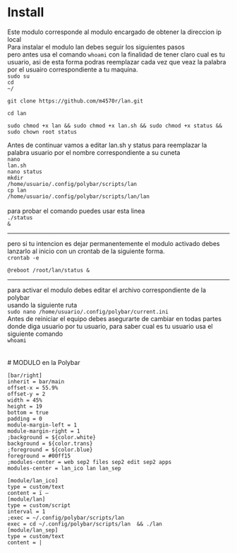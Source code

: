 # Install
Este modulo corresponde al modulo encargado de obtener la direccion ip local
<br>
Para instalar el modulo lan debes seguir los siguientes pasos <br>
pero antes usa el comando <code>whoami</code> con la finalidad de tener claro cual es tu usuario, asi de esta forma podras reemplazar cada vez que veaz la palabra <usuario> por el usuairo correspondiente a tu maquina.<br>
<code>sudo su</code><br>
<code>cd ~/</code><br>
```
git clone https://github.com/m4570r/lan.git

```
<code>cd lan</code><br>

```
sudo chmod +x lan && sudo chmod +x lan.sh && sudo chmod +x status && sudo chown root status
```
Antes de continuar vamos a editar lan.sh y status para reemplazar la palabra usuario por el nombre correspondiente a su cuneta<br>
  <code>nano lan.sh</code><br>
  <code>nano status</code><br>
<code>mkdir /home/usuario/.config/polybar/scripts/lan </code><br>
<code>cp lan /home/usuario/.config/polybar/scripts/lan/lan </code><br>
<br>para probar el comando puedes usar esta linea <br>
<code>./status &</code><br>
<hr>
pero si tu intencion es dejar permanentemente el modulo activado debes lanzarlo al inicio con un crontab de la siguiente forma.<br>
<code>crontab -e</code><br>

```
@reboot /root/lan/status & 

```
<hr>
para activar el modulo debes editar el archivo correspondiente de la polybar<br>
usando la siguiente ruta<br>
<code>sudo nano /home/usuario/.config/polybar/current.ini</code><br>
Antes de reiniciar el equipo debes asegurarte de cambiar en todas partes donde diga usuario por tu usuario, para saber cual es tu usuario usa el siguiente comando <br>
<code>whoami</code><br>
<br><br>
# MODULO en la Polybar

```
[bar/right]
inherit = bar/main
offset-x = 55.9%
offset-y = 2
width = 45%
height = 19
bottom = true
padding = 0
module-margin-left = 1
module-margin-right = 1
;background = ${color.white}
background = ${color.trans}
;foreground = ${color.blue}
foreground = #00ff15
;modules-center = web sep2 files sep2 edit sep2 apps
modules-center = lan_ico lan lan_sep
```
```
[module/lan_ico] 
type = custom/text 
content = ï – 
[module/lan] 
type = custom/script 
interval = 1 
;exec = ~/.config/polybar/scripts/lan 
exec = cd ~/.config/polybar/scripts/lan  && ./lan 
[module/lan_sep] 
type = custom/text 
content = | 
```
